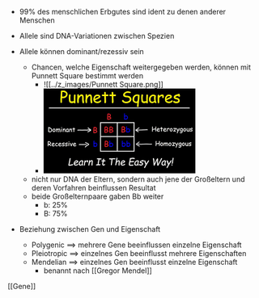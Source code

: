 + 99% des menschlichen Erbgutes sind ident zu denen anderer Menschen
+ Allele sind DNA-Variationen zwischen Spezien
+ Allele können dominant/rezessiv sein
	+ Chancen, welche Eigenschaft weitergegeben werden, können mit Punnett Square bestimmt werden
		+ ![[../z_images/Punnett Square.png]]	
		+ ![](../z_images/Punnett%20Square.png)
	+ nicht nur DNA der Eltern, sondern auch jene der Großeltern und deren Vorfahren beinflussen Resultat
	+ beide Großelternpaare gaben Bb weiter
		+ b: 25%
		+ B: 75%

+ Beziehung zwischen Gen und Eigenschaft
	+ Polygenic ==> mehrere Gene beeinflussen einzelne Eigenschaft
	+ Pleiotropic ==> einzelnes Gen beeinflusst mehrere Eigenschaften
	+ Mendelian ==> einzelnes Gen beeinflusst einzelne Eigenschaft
		+ benannt nach [[Gregor Mendel]]


[[Gene]]